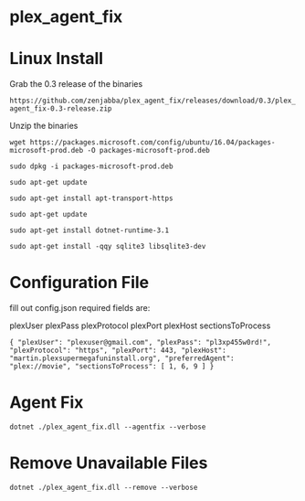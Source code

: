 # plex_agent_fix

# Linux Install

Grab the 0.3 release of the binaries
 
`https://github.com/zenjabba/plex_agent_fix/releases/download/0.3/plex_agent_fix-0.3-release.zip`

Unzip the binaries

`wget https://packages.microsoft.com/config/ubuntu/16.04/packages-microsoft-prod.deb -O packages-microsoft-prod.deb`

`sudo dpkg -i packages-microsoft-prod.deb`

`sudo apt-get update`

`sudo apt-get install apt-transport-https`

`sudo apt-get update`

`sudo apt-get install dotnet-runtime-3.1`

`sudo apt-get install -qqy sqlite3 libsqlite3-dev`

# Configuration File

fill out config.json
required fields are:

plexUser
plexPass
plexProtocol
plexPort
plexHost
sectionsToProcess

`{
  "plexUser": "plexuser@gmail.com",
  "plexPass": "pl3xp455w0rd!",
  "plexProtocol": "https",
  "plexPort": 443,
  "plexHost": "martin.plexsupermegafuninstall.org",
  "preferredAgent": "plex://movie",
  "sectionsToProcess": [
    1,
    6,
    9
  ]
}
`
# Agent Fix
`dotnet ./plex_agent_fix.dll --agentfix --verbose`

# Remove Unavailable Files
`dotnet ./plex_agent_fix.dll --remove --verbose`
